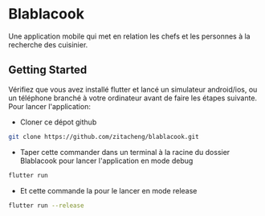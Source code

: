 # Blablacook

Une application mobile qui met en relation les chefs et les personnes à la recherche des cuisinier.

## Getting Started

Vérifiez que vous avez installé flutter et lancé un simulateur android/ios, ou un téléphone branché à votre ordinateur avant de faire les étapes suivante.
Pour lancer l'application:

- Cloner ce dépot github

```sh
git clone https://github.com/zitacheng/blablacook.git
```

- Taper cette commander dans un terminal à la racine du dossier Blablacook pour lancer l'application en mode debug

```sh
flutter run
```

- Et cette commande la pour le lancer en mode release

```sh
flutter run --release
```
